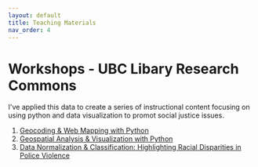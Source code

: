```yaml
---
layout: default
title: Teaching Materials
nav_order: 4
---
```


# Workshops - UBC Libary Research Commons

 I've applied this data to create a series of instructional content focusing on using python and data visualization to promot social justice issues.

 1) [Geocoding & Web Mapping with Python](https://ubc-library-rc.github.io/Geocoding-Web-Mapping-with-Python/)
 2) [Geospatial Analysis & Visualization with Python](https://ubc-library-rc.github.io/Geospatial-Analysis-Visualization-with-Python/)
 3) [Data Normalization & Classification: Highlighting Racial Disparities in Police Violence](https://ubc-lib-geo.github.io/Data-Normalization-Classification/)


